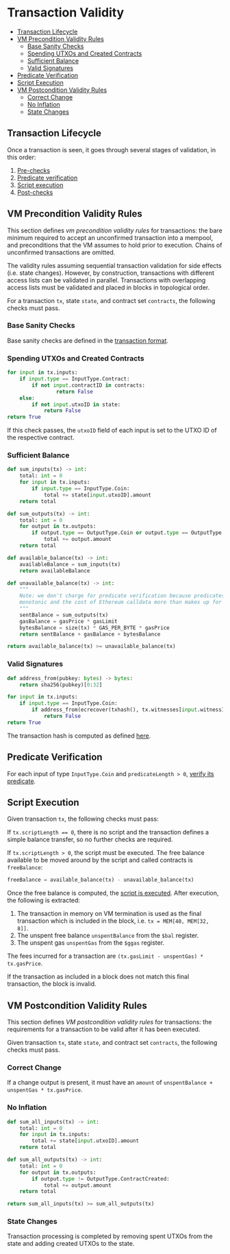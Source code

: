 # Transaction Validity

- [Transaction Lifecycle](#transaction-lifecycle)
- [VM Precondition Validity Rules](#vm-precondition-validity-rules)
    - [Base Sanity Checks](#base-sanity-checks)
    - [Spending UTXOs and Created Contracts](#spending-utxos-and-created-contracts)
    - [Sufficient Balance](#sufficient-balance)
    - [Valid Signatures](#valid-signatures)
- [Predicate Verification](#predicate-verification)
- [Script Execution](#script-execution)
- [VM Postcondition Validity Rules](#vm-postcondition-validity-rules)
    - [Correct Change](#correct-change)
    - [No Inflation](#no-inflation)
    - [State Changes](#state-changes)

## Transaction Lifecycle

Once a transaction is seen, it goes through several stages of validation, in this order:
1. [Pre-checks](#vm-precondition-validity-rules)
1. [Predicate verification](#predicate-verification)
1. [Script execution](#script-execution)
1. [Post-checks](#vm-postcondition-validity-rules)

## VM Precondition Validity Rules

This section defines _vm precondition validity rules_ for transactions: the bare minimum required to accept an unconfirmed transaction into a mempool, and preconditions that the VM assumes to hold prior to execution. Chains of unconfirmed transactions are omitted.

The validity rules assuming sequential transaction validation for side effects (i.e. state changes). However, by construction, transactions with different access lists can be validated in parallel. Transactions with overlapping access lists must be validated and placed in blocks in topological order.

For a transaction `tx`, state `state`, and contract set `contracts`, the following checks must pass.

### Base Sanity Checks

Base sanity checks are defined in the [transaction format](./tx_format.md).

### Spending UTXOs and Created Contracts

```py
for input in tx.inputs:
    if input.type == InputType.Contract:
        if not input.contractID in contracts:
                return False
    else:
        if not input.utxoID in state:
            return False
return True
```

If this check passes, the `utxoID` field of each input is set to the UTXO ID of the respective contract.

### Sufficient Balance

```py
def sum_inputs(tx) -> int:
    total: int = 0
    for input in tx.inputs:
        if input.type == InputType.Coin:
            total += state[input.utxoID].amount
    return total

def sum_outputs(tx) -> int:
    total: int = 0
    for output in tx.outputs:
        if output.type == OutputType.Coin or output.type == OutputType.Withdrawal:
            total += output.amount
    return total

def available_balance(tx) -> int:
    availableBalance = sum_inputs(tx)
    return availableBalance

def unavailable_balance(tx) -> int:
    """
    Note: we don't charge for predicate verification because predicates are
    monotonic and the cost of Ethereum calldata more than makes up for this
    """
    sentBalance = sum_outputs(tx)
    gasBalance = gasPrice * gasLimit
    bytesBalance = size(tx) * GAS_PER_BYTE * gasPrice
    return sentBalance + gasBalance + bytesBalance

return available_balance(tx) >= unavailable_balance(tx)
```

### Valid Signatures

```py
def address_from(pubkey: bytes) -> bytes:
    return sha256(pubkey)[0:32]

for input in tx.inputs:
    if input.type == InputType.Coin:
        if address_from(ecrecover(txhash(), tx.witnesses[input.witnessIndex])) != state[input.utxoID].owner:
            return False
return True
```

The transaction hash is computed as defined [here](./identifiers.md#transaction-id).

## Predicate Verification

For each input of type `InputType.Coin` and `predicateLength > 0`, [verify its predicate](../vm/main.md#predicate-verification).

## Script Execution

Given transaction `tx`, the following checks must pass:

If `tx.scriptLength == 0`, there is no script and the transaction defines a simple balance transfer, so no further checks are required.

If `tx.scriptLength > 0`, the script must be executed. The free balance available to be moved around by the script and called contracts is `freeBalance`:

```py
freeBalance = available_balance(tx) - unavailable_balance(tx)
```

Once the free balance is computed, the [script is executed](../vm/main.md#script-execution). After execution, the following is extracted:

1. The transaction in memory on VM termination is used as the final transaction which is included in the block, i.e. `tx = MEM[40, MEM[32, 8]]`.
1. The unspent free balance `unspentBalance` from the `$bal` register.
1. The unspent gas `unspentGas` from the `$ggas` register.

The fees incurred for a transaction are `(tx.gasLimit - unspentGas) * tx.gasPrice`.

If the transaction as included in a block does not match this final transaction, the block is invalid.

## VM Postcondition Validity Rules

This section defines _VM postcondition validity rules_ for transactions: the requirements for a transaction to be valid after it has been executed.

Given transaction `tx`, state `state`, and contract set `contracts`, the following checks must pass.

### Correct Change

If a change output is present, it must have an `amount` of `unspentBalance + unspentGas * tx.gasPrice`.

### No Inflation

```py
def sum_all_inputs(tx) -> int:
    total: int = 0
    for input in tx.inputs:
        total += state[input.utxoID].amount
    return total

def sum_all_outputs(tx) -> int:
    total: int = 0
    for output in tx.outputs:
        if output.type != OutputType.ContractCreated:
            total += output.amount
    return total

return sum_all_inputs(tx) >= sum_all_outputs(tx)
```

### State Changes

Transaction processing is completed by removing spent UTXOs from the state and adding created UTXOs to the state.
